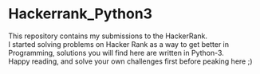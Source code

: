 # Hackerrank_Python3
This repository contains my submissions to the HackerRank.  
I started solving problems on Hacker Rank as a way to get better in Programming, solutions you will find here are written in Python-3.  
Happy reading, and solve your own challenges first before peaking here ;)
